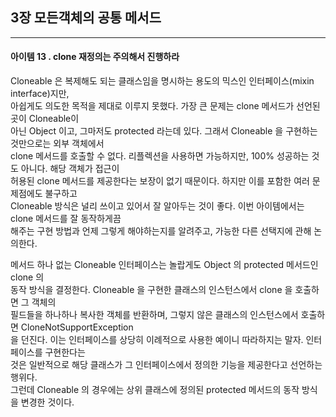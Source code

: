 ## 3장 모든객체의 공통 메서드

------------------

#### 아이템 13 . clone 재정의는 주의해서 진행하라

Cloneable 은 복제해도 되는 클래스임을 명시하는 용도의 믹스인 인터페이스(mixin interface)지만, <br/>
아쉽게도 의도한 목적을 제대로 이루지 못했다. 가장 큰 문제는 clone 메서드가 선언된곳이 Cloneable이 <br/>
아닌 Object 이고, 그마저도 protected 라는데 있다. 그래서 Cloneable 을 구현하는것만으로는 외부 객체에서<br/>
clone 메서드를 호출할 수 없다. 리플렉션을 사용하면 가능하지만, 100% 성공하는 것도 아니다. 해당 객체가 접근이<br/>
허용된 clone 메서드를 제공한다는 보장이 없기 때문이다. 하지만 이를 포함한 여러 문제점에도 불구하고 <br/>
Cloneable 방식은 널리 쓰이고 있어서 잘 알아두는 것이 좋다. 이번 아이템에서는 clone 메서드를 잘 동작하게끔<br/>
해주는 구현 방법과 언제 그렇게 해야하는지를 알려주고, 가능한 다른 선택지에 관해 논의한다.<br/>

메서드 하나 없는 Cloneable 인터페이스는 놀랍게도 Object 의 protected 메서드인 clone 의</br>
동작 방식을 결정한다. Cloneable 을 구현한 클래스의 인스턴스에서 clone 을 호출하면 그 객체의 </br>
필드들을 하나하나 복사한 객체를 반환하며, 그렇지 않은 클래스의 인스턴스에서 호출하면 CloneNotSupportException</br>
을 던진다. 이는 인터페이스를 상당히 이례적으로 사용한 예이니 따라하지는 말자. 인터페이스를 구현한다는</br>
것은 일반적으로 해당 클래스가 그 인터페이스에서 정의한 기능을 제공한다고 선언하는 행위다. </br>
그런데 Cloneable 의 경우에는 상위 클래스에 정의된 protected 메서드의 동작 방식을 변경한 것이다.